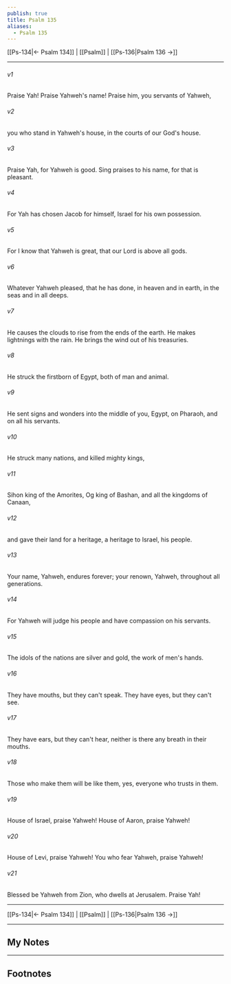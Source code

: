 ```yaml
---
publish: true
title: Psalm 135
aliases:
  - Psalm 135
---
```


[[Ps-134|← Psalm 134]] | [[Psalm]] | [[Ps-136|Psalm 136 →]]
***



###### v1 
Praise Yah! Praise Yahweh's name! Praise him, you servants of Yahweh, 

###### v2 
you who stand in Yahweh's house, in the courts of our God's house. 

###### v3 
Praise Yah, for Yahweh is good. Sing praises to his name, for that is pleasant. 

###### v4 
For Yah has chosen Jacob for himself, Israel for his own possession. 

###### v5 
For I know that Yahweh is great, that our Lord is above all gods. 

###### v6 
Whatever Yahweh pleased, that he has done, in heaven and in earth, in the seas and in all deeps. 

###### v7 
He causes the clouds to rise from the ends of the earth. He makes lightnings with the rain. He brings the wind out of his treasuries. 

###### v8 
He struck the firstborn of Egypt, both of man and animal. 

###### v9 
He sent signs and wonders into the middle of you, Egypt, on Pharaoh, and on all his servants. 

###### v10 
He struck many nations, and killed mighty kings, 

###### v11 
Sihon king of the Amorites, Og king of Bashan, and all the kingdoms of Canaan, 

###### v12 
and gave their land for a heritage, a heritage to Israel, his people. 

###### v13 
Your name, Yahweh, endures forever; your renown, Yahweh, throughout all generations. 

###### v14 
For Yahweh will judge his people and have compassion on his servants. 

###### v15 
The idols of the nations are silver and gold, the work of men's hands. 

###### v16 
They have mouths, but they can't speak. They have eyes, but they can't see. 

###### v17 
They have ears, but they can't hear, neither is there any breath in their mouths. 

###### v18 
Those who make them will be like them, yes, everyone who trusts in them. 

###### v19 
House of Israel, praise Yahweh! House of Aaron, praise Yahweh! 

###### v20 
House of Levi, praise Yahweh! You who fear Yahweh, praise Yahweh! 

###### v21 
Blessed be Yahweh from Zion, who dwells at Jerusalem. Praise Yah!

***
[[Ps-134|← Psalm 134]] | [[Psalm]] | [[Ps-136|Psalm 136 →]]

---
## My Notes

---
## Footnotes